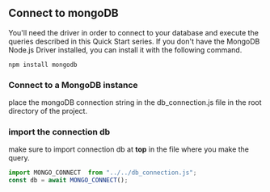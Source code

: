 ## Connect to mongoDB

You'll need the driver in order to connect to your database and execute the queries described in this Quick Start series.
If you don't have the MongoDB Node.js Driver installed, you can install it with the following command.

`npm install mongodb`

### Connect to a MongoDB instance
place the mongoDB connection string in the db_connection.js file in the root directory of the project.

### import the connection db
make sure to import connection db at **top** in the file where you make the query.
```javascript
import MONGO_CONNECT  from "../../db_connection.js";
const db = await MONGO_CONNECT();
```